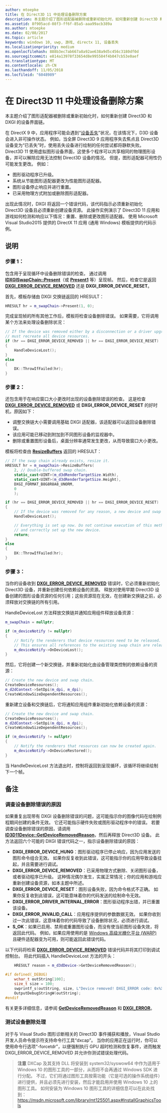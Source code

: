 ```yaml
---
author: mtoepke
title: 在 Direct3D 11 中处理设备删除方案
description: 本主题介绍了图形适配器被删除或重新初始化时，如何重新创建 Direct3D 和 DXGI 的设备界面链。
ms.assetid: 8f905acd-08f3-ff6f-85a5-aaa99acb389a
ms.author: mtoepke
ms.date: 02/08/2017
ms.topic: article
keywords: windows 10, uwp, 游戏, directx 11, 设备丢失
ms.localizationpriority: medium
ms.openlocfilehash: 888b3ec7ab667a8a92ae638a9d5c456c3180df0d
ms.sourcegitcommit: e814a13978f33654d8e995584f4b047cb53e0aef
ms.translationtype: MT
ms.contentlocale: zh-CN
ms.lasthandoff: 11/05/2018
ms.locfileid: "6048989"
---
```

# <a name="span-iddevgaminghandlingdevice-lostscenariosspanhandle-device-removed-scenarios-in-direct3d-11"></a><span id="dev_gaming.handling_device-lost_scenarios"></span>在 Direct3D 11 中处理设备删除方案



本主题介绍了图形适配器被删除或重新初始化时，如何重新创建 Direct3D 和 DXGI 的设备界面链。

在 DirectX 9 中，应用程序可能会遇到“[设备丢失](https://msdn.microsoft.com/library/windows/desktop/bb174714)”状况，在该情况下，D3D 设备会进入非可操作状态。 例如，当全屏 Direct3D 9 应用程序失去焦点且 Direct3D 设备变为“已丢失”时，使用丢失设备进行绘制的任何尝试都将静默失败。 Direct3D 11 使用虚拟图形设备界面，这使多个程序可以共享相同的物理图形设备，并可以解除应用无法控制 Direct3D 设备的情况。 但是，图形适配器可用性仍可能发生更改。 例如：

-   图形驱动程序已升级。
-   系统从节能图形适配器更改为性能图形适配器。
-   图形设备停止响应并进行重置。
-   已采用物理方式附加或删除图形适配器。

出现此情况时，DXGI 将返回一个错误代码，该代码指示必须重新初始化 Direct3D 设备且必须重新创建设备资源。 此操作实例演示了 Direct3D 11 应用和游戏如何检测和响应以下情况：重置、删除或更改图形适配器。 使用 Microsoft Visual Studio2015 提供的 DirectX 11 应用 (通用 Windows) 模板提供的代码示例。

## <a name="instructions"></a>说明

### <a name="spanspanstep-1"></a><span></span>步骤 1：

包含用于呈现循环中设备删除错误的检查。 通过调用 [**IDXGISwapChain::Present**](https://msdn.microsoft.com/library/windows/desktop/bb174576)（或 [**Present1**](https://msdn.microsoft.com/library/windows/desktop/hh446797) 等）呈现帧。 然后，检查它是返回 [**DXGI\_ERROR\_DEVICE\_REMOVED**](https://msdn.microsoft.com/library/windows/desktop/bb509553) 还是 **DXGI\_ERROR\_DEVICE\_RESET**。

首先，模板存储由 DXGI 交换链返回的 HRESULT：

```cpp
HRESULT hr = m_swapChain->Present(1, 0);
```

完成呈现帧的所有其他工作后，模板将检查设备删除错误。 如果需要，它将调用某个方法来处理设备删除状况：

```cpp
// If the device was removed either by a disconnection or a driver upgrade, we
// must recreate all device resources.
if (hr == DXGI_ERROR_DEVICE_REMOVED || hr == DXGI_ERROR_DEVICE_RESET)
{
    HandleDeviceLost();
}
else
{
    DX::ThrowIfFailed(hr);
}
```

### <a name="step-2"></a>步骤 2：

还包含用于在响应窗口大小更改时出现的设备删除错误的检查。 这是检查 [**DXGI\_ERROR\_DEVICE\_REMOVED**](https://msdn.microsoft.com/library/windows/desktop/bb509553) 或 **DXGI\_ERROR\_DEVICE\_RESET** 的好时机，原因如下：

-   调整交换链大小需要调用基础 DXGI 适配器，该适配器可以返回设备删除错误。
-   该应用可能已移动到附加到不同图形设备的监视器中。
-   删除或重置图形设备后，桌面分辨率通常发生更改，从而导致窗口大小更改。

模板将检查由 [**ResizeBuffers**](https://msdn.microsoft.com/library/windows/desktop/bb174577) 返回的 HRESULT：

```cpp
// If the swap chain already exists, resize it.
HRESULT hr = m_swapChain->ResizeBuffers(
    2, // Double-buffered swap chain.
    static_cast<UINT>(m_d3dRenderTargetSize.Width),
    static_cast<UINT>(m_d3dRenderTargetSize.Height),
    DXGI_FORMAT_B8G8R8A8_UNORM,
    0
    );

if (hr == DXGI_ERROR_DEVICE_REMOVED || hr == DXGI_ERROR_DEVICE_RESET)
{
    // If the device was removed for any reason, a new device and swap chain will need to be created.
    HandleDeviceLost();

    // Everything is set up now. Do not continue execution of this method. HandleDeviceLost will reenter this method 
    // and correctly set up the new device.
    return;
}
else
{
    DX::ThrowIfFailed(hr);
}
```

### <a name="step-3"></a>步骤 3：

当你的设备收到 [**DXGI\_ERROR\_DEVICE\_REMOVED**](https://msdn.microsoft.com/library/windows/desktop/bb509553) 错误时，它必须重新初始化 Direct3D 设备，并重新创建任何依赖设备的资源。 释放对使用早期 Direct3D 设备创建的图形设备资源的任何引用；这些资源现在无效，在创建新交换链之前，必须释放对交换链的所有引用。

HandleDeviceLost 方法释放交换链并通知应用组件释放设备资源：

```cpp
m_swapChain = nullptr;

if (m_deviceNotify != nullptr)
{
    // Notify the renderers that device resources need to be released.
    // This ensures all references to the existing swap chain are released so that a new one can be created.
    m_deviceNotify->OnDeviceLost();
}
```

然后，它将创建一个新交换链，并重新初始化由设备管理类控制的依赖设备的资源：

```cpp
// Create the new device and swap chain.
CreateDeviceResources();
m_d2dContext->SetDpi(m_dpi, m_dpi);
CreateWindowSizeDependentResources();
```

重新建立设备和交换链后，它将通知应用组件重新初始化依赖设备的资源：

```cpp
// Create the new device and swap chain.
CreateDeviceResources();
m_d2dContext->SetDpi(m_dpi, m_dpi);
CreateWindowSizeDependentResources();

if (m_deviceNotify != nullptr)
{
    // Notify the renderers that resources can now be created again.
    m_deviceNotify->OnDeviceRestored();
}
```

当 HandleDeviceLost 方法退出时，控制将返回到呈现循环，该循环将继续绘制下一个帧。

## <a name="remarks"></a>备注


### <a name="investigating-the-cause-of-device-removed-errors"></a>调查设备删除错误的原因

如果重复出现带有 DXGI 设备删除错误的问题，这可能指示你的图像代码在绘制例程期间创建的条件无效。 它还可能指示硬件失败或图形驱动程序中的错误。 若要调查设备删除错误的原因，请调用 [**ID3D11Device::GetDeviceRemovedReason**](https://msdn.microsoft.com/library/windows/desktop/ff476526)，然后再释放 Direct3D 设备。 此方法返回六个可能的 DXGI 错误代码之一，指示设备删除错误的原因：

-   **DXGI\_ERROR\_DEVICE\_HUNG**：图形驱动程序已停止响应，因为应用发送的图形命令组合无效。 如果你反复收到此错误，这可能指示你的应用导致设备挂起，并且需要进行调试。
-   **DXGI\_ERROR\_DEVICE\_REMOVED**：已采用物理方式删除、关闭图形设备，或者驱动程序已升级。 这种情况偶尔发生，实属正常情况；你的应用和游戏应重新创建设备资源，如本主题中所述。
-   **DXGI\_ERROR\_DEVICE\_RESET**：图形设备失败，因为命令格式不正确。 如果你反复收到此错误，这可能意味着你的代码发送的绘制命令无效。
-   **DXGI\_ERROR\_DRIVER\_INTERNAL\_ERROR**：图形驱动程序出错，并已重置该设备。
-   **DXGI\_ERROR\_INVALID\_CALL**：应用程序提供的参数数据无效。 如果你收到过一次此错误，这意味着你的代码导致了设备删除状况，必须进行调试。
-   **S\_OK**：如果已启用、禁用或重置图形设备，而没有使当前图形设备失效，将返回此代码。 例如，如果应用使用的是 [Windows 高级光栅化平台 (WARP)](https://msdn.microsoft.com/library/windows/desktop/gg615082) 且硬件适配器变为可用，则可能返回此错误代码。

以下代码将检索 [**DXGI\_ERROR\_DEVICE\_REMOVED**](https://msdn.microsoft.com/library/windows/desktop/bb509553) 错误代码并将其打印到调试控制台。 将此代码插入 HandleDeviceLost 方法的开头：

```cpp
    HRESULT reason = m_d3dDevice->GetDeviceRemovedReason();

#if defined(_DEBUG)
    wchar_t outString[100];
    size_t size = 100;
    swprintf_s(outString, size, L"Device removed! DXGI_ERROR code: 0x%X\n", reason);
    OutputDebugStringW(outString);
#endif
```

有关更多详细信息，请参阅 [**GetDeviceRemovedReason**](https://msdn.microsoft.com/library/windows/desktop/ff476526) 和 [**DXGI\_ERROR**](https://msdn.microsoft.com/library/windows/desktop/bb509553)。

### <a name="testing-device-removed-handling"></a>测试设备删除处理

对于与 Visual Studio 图形诊断相关的 Direct3D 事件捕获和播放，Visual Studio 开发人员命令提示符支持命令行工具“dxcap”。 当你的应用正在运行时，你可以使用命令行选项“-forcetdr”，以便强制执行 GPU 超时检测和恢复事件，进而触发 DXGI\_ERROR\_DEVICE\_REMOVED 并允许你测试错误处理代码。

> **注意** DXCap 及其支持 DLL 将安装到 system32/syswow64 中作为适用于 Windows 10 的图形工具的一部分，从而将不会再通过 Windows SDK 进行分配。 不过，它们将通过图形工具按需功能（它是可选的操作系统组件）进行提供，并且必须先进行安装，然后才能启用并使用 Windows 10 上的图形工具。 如何安装为 Windows 10 图形工具的详细信息可以在此处找到： <https://msdn.microsoft.com/library/mt125501.aspx#InstallGraphicsTools>
